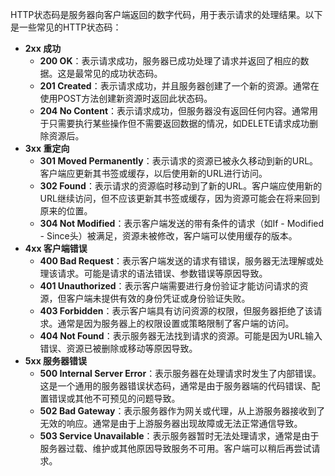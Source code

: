 HTTP状态码是服务器向客户端返回的数字代码，用于表示请求的处理结果。以下是一些常见的HTTP状态码：

- **2xx 成功**
  - **200 OK**：表示请求成功，服务器已成功处理了请求并返回了相应的数据。这是最常见的成功状态码。
  - **201 Created**：表示请求成功，并且服务器创建了一个新的资源。通常在使用POST方法创建新资源时返回此状态码。
  - **204 No Content**：表示请求成功，但服务器没有返回任何内容。通常用于只需要执行某些操作但不需要返回数据的情况，如DELETE请求成功删除资源后。
- **3xx 重定向**
  - **301 Moved Permanently**：表示请求的资源已被永久移动到新的URL。客户端应更新其书签或缓存，以后使用新的URL进行访问。
  - **302 Found**：表示请求的资源临时移动到了新的URL。客户端应使用新的URL继续访问，但不应该更新其书签或缓存，因为资源可能会在将来回到原来的位置。
  - **304 Not Modified**：表示客户端发送的带有条件的请求（如If - Modified - Since头）被满足，资源未被修改，客户端可以使用缓存的版本。
- **4xx 客户端错误**
  - **400 Bad Request**：表示客户端发送的请求有错误，服务器无法理解或处理该请求。可能是请求的语法错误、参数错误等原因导致。
  - **401 Unauthorized**：表示客户端需要进行身份验证才能访问请求的资源，但客户端未提供有效的身份凭证或身份验证失败。
  - **403 Forbidden**：表示客户端具有访问资源的权限，但服务器拒绝了该请求。通常是因为服务器上的权限设置或策略限制了客户端的访问。
  - **404 Not Found**：表示服务器无法找到请求的资源。可能是因为URL输入错误、资源已被删除或移动等原因导致。
- **5xx 服务器错误**
  - **500 Internal Server Error**：表示服务器在处理请求时发生了内部错误。这是一个通用的服务器错误状态码，通常是由于服务器端的代码错误、配置错误或其他不可预见的问题导致。
  - **502 Bad Gateway**：表示服务器作为网关或代理，从上游服务器接收到了无效的响应。通常是由于上游服务器出现故障或无法正常通信导致。
  - **503 Service Unavailable**：表示服务器暂时无法处理请求，通常是由于服务器过载、维护或其他原因导致服务不可用。客户端可以稍后再尝试请求。
